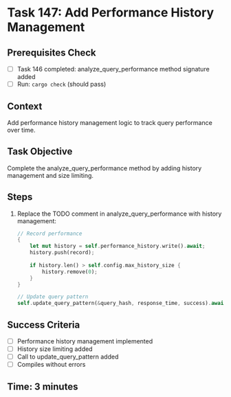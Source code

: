 # Task 147: Add Performance History Management

## Prerequisites Check
- [ ] Task 146 completed: analyze_query_performance method signature added
- [ ] Run: `cargo check` (should pass)

## Context
Add performance history management logic to track query performance over time.

## Task Objective
Complete the analyze_query_performance method by adding history management and size limiting.

## Steps
1. Replace the TODO comment in analyze_query_performance with history management:
   ```rust
   // Record performance
   {
       let mut history = self.performance_history.write().await;
       history.push(record);
       
       if history.len() > self.config.max_history_size {
           history.remove(0);
       }
   }
   
   // Update query pattern
   self.update_query_pattern(&query_hash, response_time, success).await;
   ```

## Success Criteria
- [ ] Performance history management implemented
- [ ] History size limiting added
- [ ] Call to update_query_pattern added
- [ ] Compiles without errors

## Time: 3 minutes